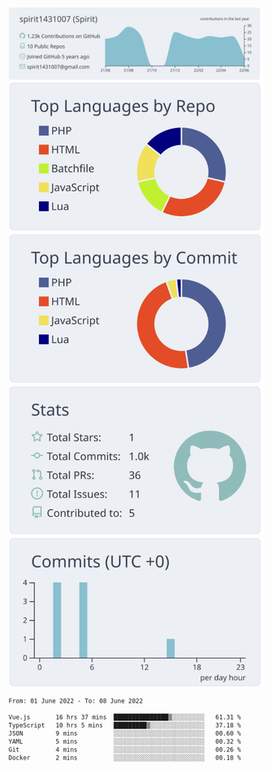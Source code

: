 [![](https://raw.githubusercontent.com/spirit1431007/spirit1431007/master/profile-summary-card-output/nord_bright/0-profile-details.svg)](https://git.io/spiritx)
[![](https://raw.githubusercontent.com/spirit1431007/spirit1431007/master/profile-summary-card-output/nord_bright/1-repos-per-language.svg)](https://git.io/spiritx) [![](https://raw.githubusercontent.com/spirit1431007/spirit1431007/master/profile-summary-card-output/nord_bright/2-most-commit-language.svg)](https://git.io/spiritx)
[![](https://raw.githubusercontent.com/spirit1431007/spirit1431007/master/profile-summary-card-output/nord_bright/3-stats.svg)](https://git.io/spiritx) [![](https://raw.githubusercontent.com/spirit1431007/spirit1431007/master/profile-summary-card-output/nord_bright/4-productive-time.svg)](https://git.io/spiritx)

<!--START_SECTION:waka-->

```text
From: 01 June 2022 - To: 08 June 2022

Vue.js       16 hrs 37 mins  ███████████████▒░░░░░░░░░   61.31 %
TypeScript   10 hrs 5 mins   █████████▒░░░░░░░░░░░░░░░   37.18 %
JSON         9 mins          ░░░░░░░░░░░░░░░░░░░░░░░░░   00.60 %
YAML         5 mins          ░░░░░░░░░░░░░░░░░░░░░░░░░   00.32 %
Git          4 mins          ░░░░░░░░░░░░░░░░░░░░░░░░░   00.26 %
Docker       2 mins          ░░░░░░░░░░░░░░░░░░░░░░░░░   00.18 %
```

<!--END_SECTION:waka-->
